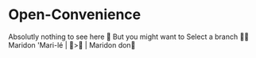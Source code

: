 # Open-Convenience
Absolutly nothing to see here 👀
  But you might want to Select a branch 🌿👀 Maridon 'Mari-lé | 🌳>🌿 | Maridon don🎲
 
